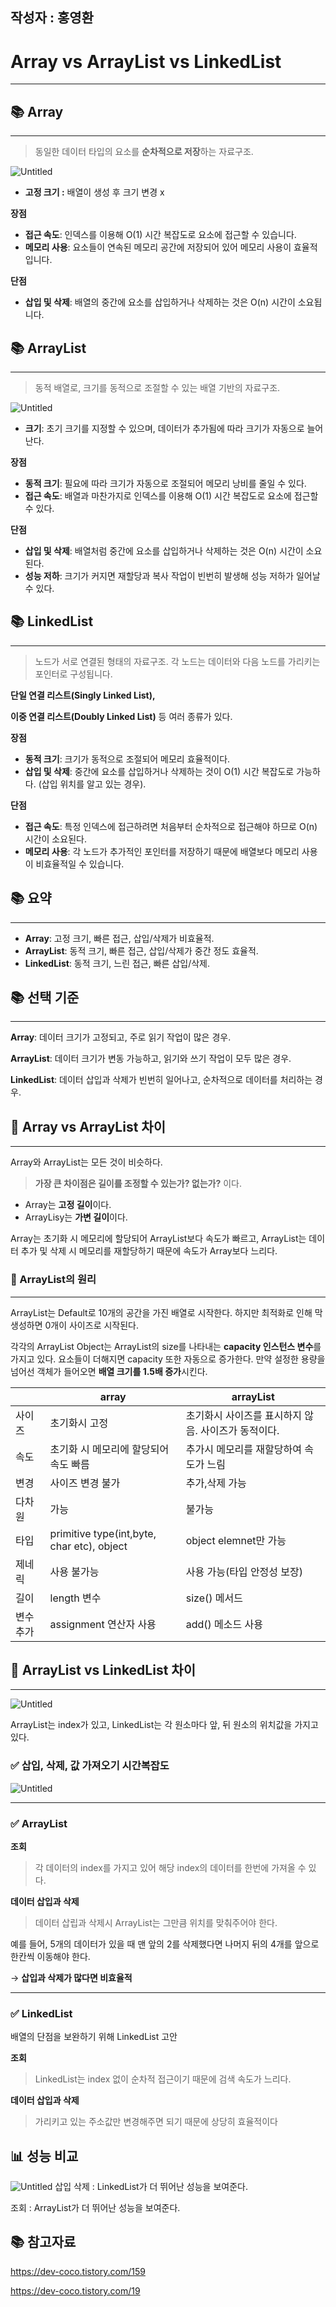 ## 작성자 : 홍영환
# Array vs ArrayList vs LinkedList

---

## **📚 Array**

---

> 동일한 데이터 타입의 요소를 **순차적으로 저장**하는 자료구조.
> 

![Untitled](https://github.com/EN-CS-STUDY/CS_STUDY/assets/77156858/5eb28c32-d3c7-46de-8180-b0da77e1c2b8)

- **고정 크기 :** 배열이 생성 후 크기 변경 x

**장점**

- **접근 속도**: 인덱스를 이용해 O(1) 시간 복잡도로 요소에 접근할 수 있습니다.
- **메모리 사용**: 요소들이 연속된 메모리 공간에 저장되어 있어 메모리 사용이 효율적입니다.

**단점**

- **삽입 및 삭제**: 배열의 중간에 요소를 삽입하거나 삭제하는 것은 O(n) 시간이 소요됩니다.

## **📚 ArrayList**

---

> 동적 배열로, 크기를 동적으로 조절할 수 있는 배열 기반의 자료구조.
> 

![Untitled](https://github.com/EN-CS-STUDY/CS_STUDY/assets/77156858/5eb28c32-d3c7-46de-8180-b0da77e1c2b8)

- **크기**: 초기 크기를 지정할 수 있으며, 데이터가 추가됨에 따라 크기가 자동으로 늘어난다.

**장점**

- **동적 크기**: 필요에 따라 크기가 자동으로 조절되어 메모리 낭비를 줄일 수 있다.
- **접근 속도**: 배열과 마찬가지로 인덱스를 이용해 O(1) 시간 복잡도로 요소에 접근할 수 있다.

**단점**

- **삽입 및 삭제**: 배열처럼 중간에 요소를 삽입하거나 삭제하는 것은 O(n) 시간이 소요된다.
- **성능 저하**: 크기가 커지면 재할당과 복사 작업이 빈번히 발생해 성능 저하가 일어날 수 있다.

## **📚 LinkedList**

---

> 노드가 서로 연결된 형태의 자료구조. 각 노드는 데이터와 다음 노드를 가리키는 포인터로 구성됩니다.
> 

**단일 연결 리스트(Singly Linked List),** 

**이중 연결 리스트(Doubly Linked List)** 등 여러 종류가 있다.

**장점**

- **동적 크기**: 크기가 동적으로 조절되어 메모리 효율적이다.
- **삽입 및 삭제**: 중간에 요소를 삽입하거나 삭제하는 것이 O(1) 시간 복잡도로 가능하다. (삽입 위치를 알고 있는 경우).

**단점**

- **접근 속도**: 특정 인덱스에 접근하려면 처음부터 순차적으로 접근해야 하므로 O(n) 시간이 소요된다.
- **메모리 사용**: 각 노드가 추가적인 포인터를 저장하기 때문에 배열보다 메모리 사용이 비효율적일 수 있습니다.

## **📚 요약**

---

- **Array**: 고정 크기, 빠른 접근, 삽입/삭제가 비효율적.
- **ArrayList**: 동적 크기, 빠른 접근, 삽입/삭제가 중간 정도 효율적.
- **LinkedList**: 동적 크기, 느린 접근, 빠른 삽입/삭제.

## **📚 선택 기준**

---

**Array**: 데이터 크기가 고정되고, 주로 읽기 작업이 많은 경우.

**ArrayList**: 데이터 크기가 변동 가능하고, 읽기와 쓰기 작업이 모두 많은 경우.

**LinkedList**: 데이터 삽입과 삭제가 빈번히 일어나고, 순차적으로 데이터를 처리하는 경우.

## 🤔 Array vs ArrayList 차이

---

Array와 ArrayList는 모든 것이 비슷하다. 

> **가장 큰 차이점은 길이를 조정할 수 있는가? 없는가?** 이다.
> 

- Array는 **고정 길이**이다.
- ArrayLisy는 **가변 길이**이다.

Array는 초기화 시 메모리에 할당되어 ArrayList보다 속도가 빠르고,
ArrayList는 데이터 추가 및 삭제 시 메모리를 재할당하기 때문에 속도가 Array보다 느리다.

### 📌 ArrayList의 원리

---

ArrayList는 Default로 10개의 공간을 가진 배열로 시작한다. 하지만 최적화로 인해 막 생성하면 0개이 사이즈로 시작된다. 

각각의 ArrayList Object는 ArrayList의 size를 나타내는 **capacity 인스턴스 변수**를 가지고 있다. 요소들이 더해지면 capacity 또한 자동으로 증가한다. 만약 설정한 용량을 넘어선 객체가 들어오면 **배열 크기를 1.5배 증가**시킨다.

|  | array | arrayList |
| --- | --- | --- |
| 사이즈 | 초기화시 고정 | 초기화시 사이즈를 표시하지 않음. 사이즈가 동적이다. |
| 속도 | 초기화 시 메모리에 할당되어 속도 빠름 | 추가시 메모리를 재할당하여 속도가 느림 |
| 변경 | 사이즈 변경 불가 | 추가,삭제 가능 |
| 다차원 | 가능 | 불가능 |
| 타입 | primitive type(int,byte, char etc), object | object elemnet만 가능 |
| 제네릭 | 사용 불가능 | 사용 가능(타입 안정성 보장) |
| 길이 | length 변수 | size() 메서드 |
| 변수 추가 | assignment 연산자 사용 | add() 메소드 사용 |

## 🤔 ArrayList vs LinkedList 차이

---

![Untitled](https://github.com/EN-CS-STUDY/CS_STUDY/assets/77156858/c2f76dc8-acc1-4f93-8de4-2540a7d411c4)

ArrayList는 index가 있고, LinkedList는 각 원소마다 앞, 뒤 원소의 위치값을 가지고 있다.

### ✅ 삽입, 삭제, 값 가져오기 시간복잡도

![Untitled](https://github.com/EN-CS-STUDY/CS_STUDY/assets/77156858/f6fc35d6-2072-474c-a678-9560715c57ec)

---

### ✅ ArrayList

**조회**

> 각 데이터의 index를 가지고 있어 해당 index의 데이터를 한번에 가져올 수 있다.
> 

**데이터 삽입과 삭제**

> 데이터 삽립과 삭제시 ArrayList는 그만큼 위치를 맞춰주어야 한다.
> 

예를 들어, 5개의 데이터가 있을 때 맨 앞의 2를 삭제했다면 나머지 뒤의 4개를 앞으로 한칸씩 이동해야 한다.

→ **삽입과 삭제가 많다면 비효율적**

---

### ✅ LinkedList

배열의 단점을 보완하기 위해 LinkedList 고안

**조회**

> LinkedList는 index 없이 순차적 접근이기 때문에 검색 속도가 느리다.
> 

**데이터 삽입과 삭제**

> 가리키고 있는 주소값만 변경해주면 되기 때문에 상당히 효율적이다
> 

## 📊 성능 비교

![Untitled](https://github.com/EN-CS-STUDY/CS_STUDY/assets/77156858/d3e4f227-02e2-49d9-a87c-2a2bdf09bb05)
삽입 삭제 : LinkedList가 더 뛰어난 성능을 보여준다.

조회 : ArrayList가 더 뛰어난 성능을 보여준다.


## 📚 참고자료


https://dev-coco.tistory.com/159

https://dev-coco.tistory.com/19

